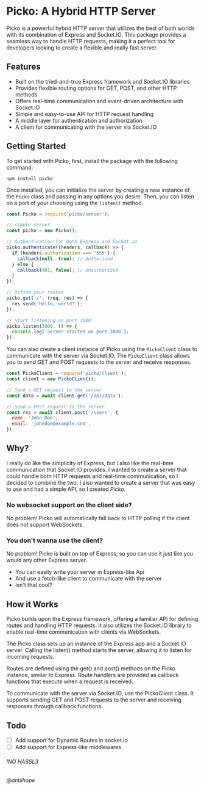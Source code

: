 # Picko: A Hybrid HTTP Server

Picko is a powerful hybrid HTTP server that utilizes the best of both worlds with its combination of Express and Socket.IO. This package provides a seamless way to handle HTTP requests, making it a perfect tool for developers looking to create a flexible and really fast server.

## Features

- Built on the tried-and-true Express framework and Socket.IO libraries
- Provides flexible routing options for GET, POST, and other HTTP methods
- Offers real-time communication and event-driven architecture with Socket.IO
- Simple and easy-to-use API for HTTP request handling
- A middle layer for authentication and authorization
- A client for communicating with the server via Socket.IO

## Getting Started

To get started with Picko, first, install the package with the following command:

```
npm install picko
```

Once installed, you can initialize the server by creating a new instance of the `Picko` class and passing in any options you desire. Then, you can listen on a port of your choosing using the `listen()` method.

```javascript
const Picko = require('picko/server');

// simple server
const picko = new Picko();

// Authentication for both Express and Socket.io
picko.authenticate((headers, callback) => {
  if (headers.authorization === '555') {
    callback(null, true); // Authorized
  } else {
    callback(401, false); // Unauthorized
  }
});

// Define your routes
picko.get('/', (req, res) => {
  res.send('Hello, world!');
});

// Start listening on port 3000
picko.listen(3000, () => {
  console.log('Server started on port 3000');
});
```

You can also create a client instance of Picko using the `PickoClient` class to communicate with the server via Socket.IO. The `PickoClient` class allows you to send GET and POST requests to the server and receive responses.

```javascript
const PickoClient = require('picko/client');
const client = new PickoClient();

// Send a GET request to the server
const data = await client.get('/api/data');

// Send a POST request to the server
const res = await client.post('/users', {
  name: 'John Doe',
  email: 'johndoe@example.com',
});
```

## Why?

I really do like the simplicity of Express, but I also like the real-time communication that Socket.IO provides. I wanted to create a server that could handle both HTTP requests and real-time communication, so I decided to combine the two. I also wanted to create a server that was easy to use and had a simple API, so I created _Picko_.

### No websocket support on the client side?

No problem! Picko will automatically fall back to HTTP polling if the client does not support WebSockets.

### You don't wanna use the client?

No problem! Picko is built on top of Express, so you can use it just like you would any other Express server.

- You can easily write your server in Express-like Api
- And use a fetch-like client to communicate with the server
- isn't that cool?

## How it Works

Picko builds upon the Express framework, offering a familiar API for defining routes and handling HTTP requests. It also utilizes the Socket.IO library to enable real-time communication with clients via WebSockets.

The Picko class sets up an instance of the Express app and a Socket.IO server. Calling the listen() method starts the server, allowing it to listen for incoming requests.

Routes are defined using the get() and post() methods on the Picko instance, similar to Express. Route handlers are provided as callback functions that execute when a request is received.

To communicate with the server via Socket.IO, use the PickoClient class. It supports sending GET and POST requests to the server and receiving responses through callback functions.

## Todo

- [ ] Add support for Dynamic Routes in socket.io
- [ ] Add support for Express-like middlewares

###### !NO HASSL3

###### @antiihope
